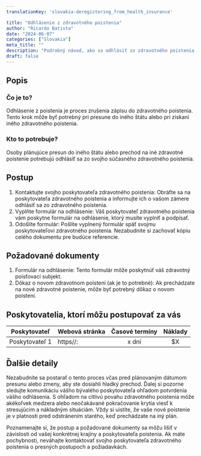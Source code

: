 ```yaml
---
translationKey: 'slovakia-deregistering_from_health_insurance'

title: "Odhlásenie z zdravotného poistenia"
author: "Ricardo Batista"
date: "2024-06-07"
categories: ["Slovakia"]
meta_title: ""
description: "Podrobný návod, ako sa odhlásiť zo zdravotného poistenia pri presune do inej krajiny alebo regiónu."
draft: false
---
```



## Popis
### Čo je to?
Odhlásenie z poistenia je proces zrušenia zápisu do zdravotného poistenia. Tento krok môže byť potrebný pri presune do iného štátu alebo pri získaní iného zdravotného poistenia.

### Kto to potrebuje?
Osoby plánujúce presun do iného štátu alebo prechod na iné zdravotné poistenie potrebujú odhlásiť sa zo svojho súčasného zdravotného poistenia.

## Postup
1. Kontaktujte svojho poskytovateľa zdravotného poistenia: Obráťte sa na poskytovateľa zdravotného poistenia a informujte ich o vašom zámere odhlásiť sa zo zdravotného poistenia.
2. Vyplňte formulár na odhlásenie: Váš poskytovateľ zdravotného poistenia vám poskytne formulár na odhlásenie, ktorý musíte vyplniť a podpísať.
3. Odošlite formulár: Pošlite vyplnený formulár späť svojmu poskytovateľovi zdravotného poistenia. Nezabudnite si zachovať kópiu celého dokumentu pre budúce referencie.

## Požadované dokumenty
1. Formulár na odhlásenie: Tento formulár môže poskytnúť váš zdravotný poisťovací subjekt.
2. Dôkaz o novom zdravotnom poistení (ak je to potrebné): Ak prechádzate na nové zdravotné poistenie, môže byť potrebný dôkaz o novom poistení.

## Poskytovatelia, ktorí môžu postupovať za vás

| Poskytovateľ  |     Webová stránka     |     Časové termíny    |       Náklady      |
| -------------- | ---------------------- |  :------------------: | :----------------: |
| Poskytovateľ 1 |  https//:              |      x dní            |        $X           |

## Ďalšie detaily
Nezabudnite sa postarať o tento proces včas pred plánovaným dátumom presunu alebo zmeny, aby ste dosiahli hladký prechod. Ďalej si pozorne sledujte komunikáciu vášho bývalého poskytovateľa ohľadom potvrdenia vášho odhlásenia. S ohľadom na citlivú povahu zdravotného poistenia môže akékoľvek medzera alebo neočakávané pokračovanie krytia viesť k stresujúcim a nákladným situáciám. Vždy si uistite, že vaše nové poistenie je v platnosti pred odstránením starého, keď prechádzate na iný plán.

Poznamenajte si, že postup a požadované dokumenty sa môžu líšiť v závislosti od vašej konkrétnej krajiny a poskytovateľa poistenia. Ak máte pochybnosti, neváhajte kontaktovať svojho poskytovateľa zdravotného poistenia o presných postupoch a požiadavkách.